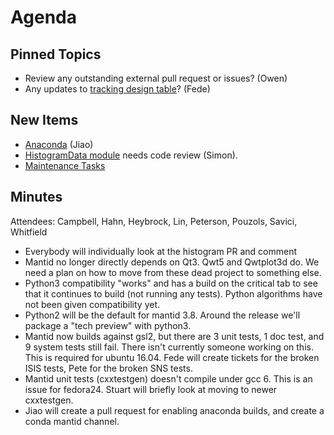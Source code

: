 Agenda
======

Pinned Topics
-------------
* Review any outstanding external pull request or issues? (Owen)
* Any updates to [tracking design table](https://github.com/mantidproject/documents/blob/master/Project-Management/TechnicalSteeringCommittee/reports/TSC-TrackingDesignProposals.md)? (Fede)

New Items
---------
* [Anaconda](https://github.com/mantidproject/documents/blob/master/Design/Anaconda.md) (Jiao)
* [HistogramData module](https://github.com/mantidproject/mantid/pull/16627) needs code review (Simon).
* [Maintenance Tasks](https://github.com/mantidproject/documents/blob/master/Project-Management/TechnicalSteeringCommittee/reports/MaintenanceTasks.md)

Minutes
-------
Attendees: Campbell, Hahn, Heybrock, Lin, Peterson, Pouzols, Savici, Whitfield

* Everybody will individually look at the histogram PR and comment
* Mantid no longer directly depends on Qt3. Qwt5 and Qwtplot3d do. We need a plan on how to move from these dead project to something else.
* Python3 compatibility "works" and has a build on the critical tab to see that it continues to build (not running any tests). Python algorithms have not been given compatibility yet.
* Python2 will be the default for mantid 3.8. Around the release we'll package a "tech preview" with python3.
* Mantid now builds against gsl2, but there are 3 unit tests, 1 doc test, and 9 system tests still fail. There isn't currently someone working on this. This is required for ubuntu 16.04. Fede will create tickets for the broken ISIS tests, Pete for the broken SNS tests.
* Mantid unit tests (cxxtestgen) doesn't compile under gcc 6. This is an issue for fedora24. Stuart will briefly look at moving to newer cxxtestgen.
* Jiao will create a pull request for enabling anaconda builds, and create a conda mantid channel.
